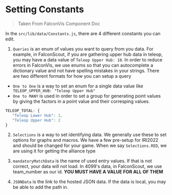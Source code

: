# Setting Constants

> Taken From FalconVis Component Doc

In the `src/lib/data/Constants.js`, there are 4 different constants you can edit.

1. `Queries` is an enum of values you want to query from you data. For example, in FalconScout, if you are gathering upper hub data in teleop, you may have a data value of `Teleop Upper Hub: 10`. In order to reduce errors in FalconVis, we use enums so that you can autocomplete a dictionary value and not have spelling mistakes in your strings. There are two different formats for how you can setup a query
 - `One to One` is a way to set an enum for a single data value like ` TELEOP_UPPER_HUB: "Teleop Upper Hub"`
 - `One to MANY` is used in order to set a group for generating point values by giving the factors in a point value and their corresping values.
 ```javascript
 TELEOP_TOTAL: {
    "Teleop Lower Hub": 1, 
    "Teleop Upper Hub": 2
}
 ```
2. `Selections` is a way to set identifying data. We generally use these to set options for graphs and macros. We have a few pre-setup for IRI2022 and should be changed for your game. When we say `Selections.RED`, we are using it for getting the alliance type

3. `mandatoryMatchData` is the name of used entry values. If that is not correct, your data will not load. In 4099's data, in FalconScout, we use team_number as our id. **YOU MUST HAVE A VALUE FOR ALL OF THEM**

4. `JSONData` is the link to the hosted JSON data. If the data is local, you may be able to add the path in.